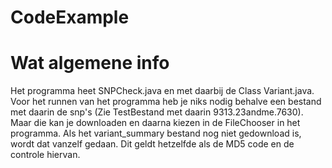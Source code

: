 # CodeExample


# Wat algemene info

Het programma heet SNPCheck.java en met daarbij de Class Variant.java. 
Voor het runnen van het programma heb je niks nodig behalve een bestand met daarin de snp's (Zie TestBestand met daarin  9313.23andme.7630). 
Maar die kan je downloaden en daarna kiezen in de FileChooser in het programma.
Als het variant_summary bestand nog niet gedownload is, wordt dat vanzelf gedaan. Dit geldt hetzelfde als de MD5 code en 
de controle hiervan.
